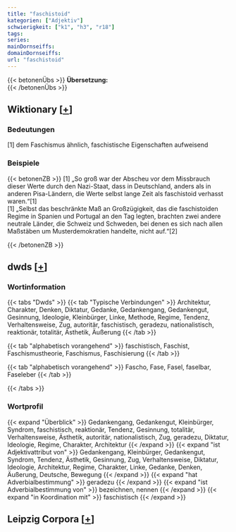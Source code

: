 ```yaml
---
title: "faschistoid"
kategorien: ["Adjektiv"]
schwierigkeit: ["k1", "h3", "r18"]
tags:
series:
mainDornseiffs:
domainDornseiffs:
url: "faschistoid"
---
```


{{< betonenÜbs >}}
**Übersetzung:**  
{{< /betonenÜbs >}}

## Wiktionary [[+](https://de.wiktionary.org/wiki/faschistoid)]

### Bedeutungen
[1] dem Faschismus ähnlich, faschistische Eigenschaften aufweisend  

### Beispiele
{{< betonenZB >}}
[1] „So groß war der Abscheu vor dem Missbrauch dieser Werte durch den Nazi-Staat, dass in Deutschland, anders als in anderen Pisa-Ländern, die Werte selbst lange Zeit als faschistoid verhasst waren.“[1]  
[1] „Selbst das beschränkte Maß an Großzügigkeit, das die faschistoiden Regime in Spanien und Portugal an den Tag legten, brachten zwei andere neutrale Länder, die Schweiz und Schweden, bei denen es sich nach allen Maßstäben um Musterdemokratien handelte, nicht auf.“[2]  

{{< /betonenZB >}}


## dwds [[+](https://www.dwds.de/wb/faschistoid)]

### Wortinformation
{{< tabs "Dwds" >}}
{{< tab "Typische Verbindungen" >}}
Architektur, Charakter, Denken, Diktatur, Gedanke, Gedankengang, Gedankengut, Gesinnung, Ideologie, Kleinbürger, Linke, Methode, Regime, Tendenz, Verhaltensweise, Zug, autoritär, faschistisch, geradezu, nationalistisch, reaktionär, totalitär, Ästhetik, Äußerung
{{< /tab >}}

{{< tab "alphabetisch vorangehend" >}}
faschistisch, Faschist, Faschismustheorie, Faschismus, Faschisierung
{{< /tab >}}

{{< tab "alphabetisch vorangehend" >}}
Fascho, Fase, Fasel, faselbar, Faseleber
{{< /tab >}}

{{< /tabs >}}

### Wortprofil
{{< expand "Überblick" >}} Gedankengang, Gedankengut, Kleinbürger, Syndrom, faschistisch, reaktionär, Tendenz, Gesinnung, totalitär, Verhaltensweise, Ästhetik, autoritär, nationalistisch, Zug, geradezu, Diktatur, Ideologie, Regime, Charakter, Architektur {{< /expand >}}
{{< expand "ist Adjektivattribut von" >}} Gedankengang, Kleinbürger, Gedankengut, Syndrom, Tendenz, Ästhetik, Gesinnung, Zug, Verhaltensweise, Diktatur, Ideologie, Architektur, Regime, Charakter, Linke, Gedanke, Denken, Äußerung, Deutsche, Bewegung {{< /expand >}}
{{< expand "hat Adverbialbestimmung" >}} geradezu {{< /expand >}}
{{< expand "ist Adverbialbestimmung von" >}} bezeichnen, nennen {{< /expand >}}
{{< expand "in Koordination mit" >}} faschistisch {{< /expand >}}

## Leipzig Corpora [[+](https://corpora.uni-leipzig.de/en/res?word=faschistoid&corpusId=deu_newscrawl-public_2018)]

